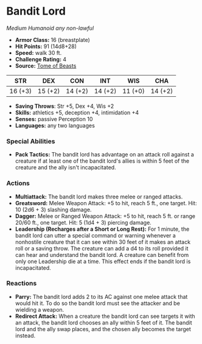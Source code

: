 # Bandit Lord

*Medium* *Humanoid* *any non-lawful*

- **Armor Class:** 16 (breastplate)
- **Hit Points:** 91 (14d8+28)
- **Speed:** walk 30 ft.
- **Challenge Rating:** 4
- **Source:** [Tome of Beasts](https://koboldpress.com/kpstore/product/tome-of-beasts-for-5th-edition-print/)

| STR | DEX | CON | INT | WIS | CHA |
| --- | --- | --- | --- | --- | --- |
| 16 (+3) | 15 (+2) | 14 (+2) | 14 (+2) | 11 (+0) | 14 (+2) |

- **Saving Throws**: Str +5, Dex +4, Wis +2
- **Skills:** athletics +5, deception +4, intimidation +4
- **Senses:** passive Perception 10
- **Languages:** any two languages
### Special Abilities
- **Pack Tactics:** The bandit lord has advantage on an attack roll against a creature if at least one of the bandit lord's allies is within 5 feet of the creature and the ally isn't incapacitated.
### Actions
- **Multiattack:** The bandit lord makes three melee or ranged attacks.
- **Greatsword:** Melee Weapon Attack: +5 to hit, reach 5 ft., one target. Hit: 10 (2d6 + 3) slashing damage.
- **Dagger:** Melee or Ranged Weapon Attack: +5 to hit, reach 5 ft. or range 20/60 ft., one target. Hit: 5 (1d4 + 3) piercing damage.
- **Leadership (Recharges after a Short or Long Rest):** For 1 minute, the bandit lord can utter a special command or warning whenever a nonhostile creature that it can see within 30 feet of it makes an attack roll or a saving throw. The creature can add a d4 to its roll provided it can hear and understand the bandit lord. A creature can benefit from only one Leadership die at a time. This effect ends if the bandit lord is incapacitated.
### Reactions
- **Parry:** The bandit lord adds 2 to its AC against one melee attack that would hit it. To do so the bandit lord must see the attacker and be wielding a weapon.
- **Redirect Attack:** When a creature the bandit lord can see targets it with an attack, the bandit lord chooses an ally within 5 feet of it. The bandit lord and the ally swap places, and the chosen ally becomes the target instead.
